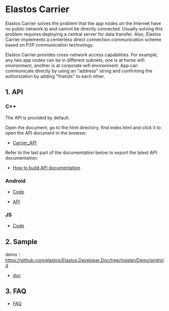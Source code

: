 # Elastos Carrier

Elastos Carrier solves the problem that the app nodes on the Internet have no public network ip and cannot be directly connected. Usually solving this problem requires deploying a central server for data transfer. Also, Elastos Carrier implements a centerless direct connection communication scheme based on P2P communication technology.

Elastos Carrier provides cross-network access capabilities. For example, any two app nodes can be in different subnets, one is at home wifi environment, another is at corporate wifi environment. App can communicate directly by using an "address" string and confirming the authorization by adding "friends" to each other.

## 1. API

### C++

The API is provided by default.

Open the document, go to the html directory, find index.html and click it to open the API document in the browser.

* [Carrier_API](SDK/Elastos.NET.Carrier.Native.SDK_API.zip)

Refer to the last part of the documentation below to export the latest API documentation:

* [How to build API documentation](https://github.com/elastos/Elastos.NET.Carrier.Native.SDK/blob/master/README.md#Build_API_documentation)

### Android

* [Code](https://github.com/elastos/Elastos.NET.Carrier.Android.SDK)

* [API](https://github.com/elastos/Elastos.NET.Carrier.Android.SDK#build-docs)

### JS

* [Code](https://github.com/elastos/Elastos.NET.Carrier.Nodejs.SDK)

## 2. Sample

demo： <https://github.com/elastos/Elastos.Developer.Doc/tree/master/Demo/android>

* [doc](../previous/Doc/Carrier_For_Android.md)

## 3. FAQ

* [FAQ](../previous/Doc/How_to_use_Carrier_API_FAQ.md)